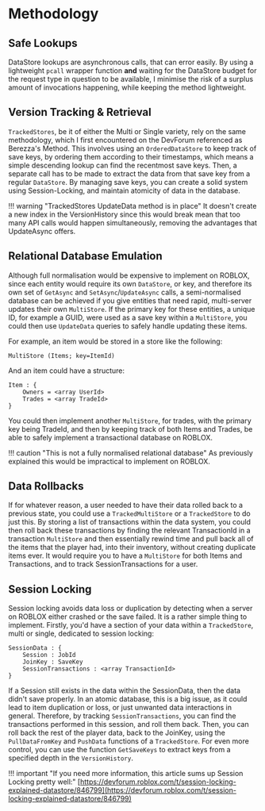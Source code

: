 # Methodology

## Safe Lookups

DataStore lookups are asynchronous calls, that can error easily. By using a lightweight `pcall` wrapper function **and** waiting for the DataStore budget for the request type in question to be available, I minimise the risk of a surplus amount of invocations happening, while keeping the method lightweight.

## Version Tracking & Retrieval

`TrackedStores`, be it of either the Multi or Single variety, rely on the same methodology, which I first encountered on the DevForum referenced as Berezza's Method. This involves using an `OrderedDataStore` to keep track of save keys, by ordering them according to their timestamps, which means a simple descending lookup can find the recentmost save keys. Then, a separate call has to be made to extract the data from that save key from a regular `DataStore`. By managing save keys, you can create a solid system using Session-Locking, and maintain atomicity of data in the database.

!!! warning "TrackedStores UpdateData method is in place"
	It doesn't create a new index in the VersionHistory since this would break mean that too many API calls would happen simultaneously, removing the advantages that UpdateAsync offers.

## Relational Database Emulation

Although full normalisation would be expensive to implement on ROBLOX, since each entity would require its own `DataStore`, or key, and therefore its own set of `GetAsync` and `SetAsync`/`UpdateAsync` calls, a semi-normalised database can be achieved if you give entities that need rapid, multi-server updates their own `MultiStore`. If the primary key for these entities, a unique ID, for example a GUID, were used as a save key within a `MultiStore`, you could then use `UpdateData` queries to safely handle updating these items. 

For example, an item would be stored in a store like the following:

```
MultiStore (Items; key=ItemId)
```

And an item could have a structure:

```
Item : {
	Owners = <array UserId>
	Trades = <array TradeId>
}
```

You could then implement another `MultiStore`, for trades, with the primary key being TradeId, and then by keeping track of both Items and Trades, be able to safely implement a transactional database on ROBLOX.

!!! caution "This is not a fully normalised relational database"
	As previously explained this would be impractical to implement on ROBLOX.

## Data Rollbacks

If for whatever reason, a user needed to have their data rolled back to a previous state, you could use a `TrackedMultiStore` or a `TrackedStore` to do just this. By storing a list of transactions within the data system, you could then roll back these transactions by finding the relevant TransactionId in a transaction `MultiStore` and then essentially rewind time and pull back all of the items that the player had, into their inventory, without creating duplicate items ever. It would require you to have a `MultiStore` for both Items and Transactions, and to track SessionTransactions for a user.

## Session Locking

Session locking avoids data loss or duplication by detecting when a server on ROBLOX either crashed or the save failed. It is a rather simple thing to implement. Firstly, you'd have a section of your data within a `TrackedStore`, multi or single, dedicated to session locking:

```
SessionData : {
	Session : JobId
	JoinKey : SaveKey
	SessionTransactions : <array TransactionId>
}
```

If a Session still exists in the data within the SessionData, then the data didn't save properly. In an atomic database, this is a big issue, as it could lead to item duplication or loss, or just unwanted data interactions in general. Therefore, by tracking `SessionTransactions`, you can find the transactions performed in this session, and roll them back. Then, you can roll back the rest of the player data, back to the JoinKey, using the `PullDataFromKey` and `PushData` functions of a `TrackedStore`. For even more control, you can use the function `GetSaveKeys` to extract keys from a specified depth in the `VersionHistory`. 

!!! important "If you need more information, this article sums up Session Locking pretty well:"
	[https://devforum.roblox.com/t/session-locking-explained-datastore/846799](https://devforum.roblox.com/t/session-locking-explained-datastore/846799)